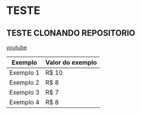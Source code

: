 <h1>TESTE</h1>

<h2>TESTE CLONANDO REPOSITORIO</h2>

[youtube](https://youtube.com)


Exemplo   | Valor do exemplo
--------- | ------
Exemplo 1 | R$ 10
Exemplo 2 | R$ 8
Exemplo 3 | R$ 7
Exemplo 4 | R$ 8
